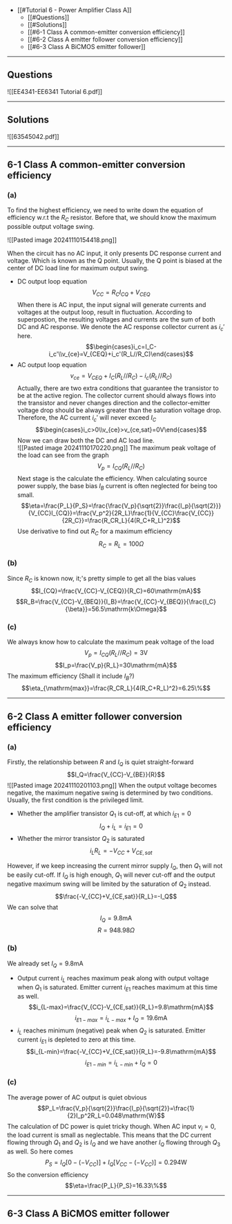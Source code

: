 
+ [[#Tutorial 6 - Power Amplifier Class A]]
	+ [[#Questions]]
	+ [[#Solutions]]
	+ [[#6-1 Class A common-emitter conversion efficiency]]
	+ [[#6-2 Class A emitter follower conversion efficiency]]
	+ [[#6-3 Class A BiCMOS emitter follower]]

---
## Questions

![[EE4341-EE6341 Tutorial 6.pdf]]

---
## Solutions

![[63545042.pdf]]


---
## 6-1  Class A common-emitter conversion efficiency

### (a) 

To find the highest efficiency, we need to write down the equation of efficiency w.r.t the $R_C$ resistor. Before that, we should know the maximum possible output voltage swing.

![[Pasted image 20241110154418.png]]

When the circuit has no AC input, it only presents DC response current and voltage. Which is known as the Q point. Usually, the Q point is biased at the center of DC load line for maximum output swing.

+ DC output loop equation
$$V_{CC}=R_CI_{CQ}+V_{CEQ}$$
When there is AC input, the input signal will generate currents and voltages at the output loop, result in fluctuation. According to superpostion, the resulting voltages and currents are the sum of both DC and AC response. We denote the AC response collector current as $i_c'$ here.
$$\begin{cases}i_c=I_C-i_c'\\v_{ce}=V_{CEQ}+i_c'(R_L//R_C)\end{cases}$$
+ AC output loop equation
$$v_{ce}=V_{CEQ}+I_C(R_L//R_C)-i_c(R_L//R_C)$$
Actually, there are two extra conditions that guarantee the transistor to be at the active region. The collector current should always flows into the transistor and never changes direction and the collector-emitter voltage drop should be always greater than the saturation voltage drop. Therefore, the AC current $i_c'$ will never exceed $I_C$
$$\begin{cases}i_c>0\\v_{ce}>v_{ce,sat}=0V\end{cases}$$
Now we can draw both the DC and AC load line.  
![[Pasted image 20241110170220.png]]
The maximum peak voltage of the load can see from the graph
$$V_p=I_{CQ}(R_L//R_C)$$
Next stage is the calculate the efficiency. When calculating source power supply, the base bias $I_B$ current is often neglected for being too small.
$$\eta=\frac{P_L}{P_S}=\frac{\frac{V_p}{\sqrt{2}}\frac{I_p}{\sqrt{2}}}{V_{CC}I_{CQ}}=\frac{V_p^2}{2R_L}\frac{1}{V_{CC}\frac{V_{CC}}{2R_C}}=\frac{R_CR_L}{4(R_C+R_L)^2}$$
Use derivative to find out $R_C$ for a maximum efficiency
$$R_C=R_L=100\Omega$$
### (b) 

Since $R_C$ is known now, it;'s pretty simple to get all the bias values
$$I_{CQ}=\frac{V_{CC}-V_{CEQ}}{R_C}=60\mathrm{mA}$$
$$R_B=\frac{V_{CC}-V_{BEQ}}{I_B}=\frac{V_{CC}-V_{BEQ}}{\frac{I_C}{\beta}}=56.5\mathrm{k\Omega}$$
### (c) 

We always know how to calculate the maximum peak voltage of the load
$$V_p=I_{CQ}(R_L//R_C)=3\mathrm{V}$$
$$I_p=\frac{V_p}{R_L}=30\mathrm{mA}$$
The maximum efficiency (Shall it include $I_B$?)
$$\eta_{\mathrm{max}}=\frac{R_CR_L}{4(R_C+R_L)^2}=6.25\%$$

---
## 6-2  Class A emitter follower conversion efficiency

### (a)

Firstly, the relationship between $R$ and $I_Q$ is quiet straight-forward
$$I_Q=\frac{V_{CC}-V_{BE}}{R}$$
![[Pasted image 20241110201103.png]]
When the output voltage becomes negative, the maximum negative swing is determined by two conditions. Usually, the first condition is the privileged limit.

+ Whether the amplifier transistor $Q_1$ is cut-off, at which $i_{E1}=0$
$$I_Q+i_L=i_{E1}=0$$
+ Whether the mirror transistor $Q_2$ is saturated
$$i_L R_L=-V_{CC}+V_{CE,sat}$$

However, if we keep increasing the current mirror supply $I_Q$, then $Q_1$ will not be easily cut-off. If $I_Q$ is high enough, $Q_1$ will never cut-off and the output negative maximum swing will be limited by the saturation of $Q_2$ instead.
$$\frac{-V_{CC}+V_{CE,sat}}{R_L}=-I_Q$$
We can solve that
$$I_Q=9.8\mathrm{mA}$$
$$R=948.98\Omega$$
### (b) 

We already set $I_Q=9.8\mathrm{mA}$

+ Output current $i_L$ reaches maximum peak along with output voltage when $Q_1$ is saturated. Emitter current $i_{E1}$ reaches maximum at this time as well.
$$i_{L-max}=\frac{V_{CC}-V_{CE,sat}}{R_L}=9.8\mathrm{mA}$$
$$i_{E1-max}=i_{L-max}+I_Q=19.6\mathrm{mA}$$
+ $i_L$ reaches minimum (negative) peak when $Q_2$ is saturated. Emitter current $i_{E1}$ is depleted to zero at this time.
$$i_{L-min}=\frac{-V_{CC}+V_{CE,sat}}{R_L}=-9.8\mathrm{mA}$$
$$i_{E1-min}=i_{L-min}+I_Q=0$$

### (c)

The average power of AC output is quiet obvious
$$P_L=\frac{V_p}{\sqrt{2}}\frac{I_p}{\sqrt{2}}=\frac{1}{2}I_p^2R_L=0.048\mathrm{W}$$
The calculation of DC power is quiet tricky though. When AC input $v_i=0$, the load current is small as neglectable. This means that the DC current flowing through $Q_1$ and $Q_2$ is $I_Q$ and we have another $I_Q$ flowing through $Q_3$ as well. So here comes
$$P_S=I_Q[0-(-V_{CC})]+I_Q[V_{CC}-(-V_{CC})]=0.294\mathrm{W}$$
So the conversion efficiency
$$\eta=\frac{P_L}{P_S}=16.33\%$$

---
## 6-3  Class A BiCMOS emitter follower

